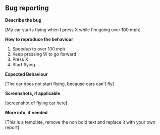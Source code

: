 ## Bug reporting

**Describe the bug**

[My car starts flying when I press X while I'm going over 100 mph]

**How to reproduce the behaviour**
1. Speedup to over 100 mph
2. Keep pressing W to go forward
3. Press X
4. Start flying

**Expected Behaviour**

[The car does not start flying, because cars can't fly]

**Screenshots, if applicable**

[screenshot of flying car here]

**More info, if needed**

[This is a template, remove the non bold text and replace it with your own report]
